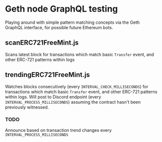# Geth node GraphQL testing
Playing around with simple pattern matching concepts via the Geth GraphQL interface, for possible future Ethereum bots.

## scanERC721FreeMint.js
Scans latest block for transactions which match basic `Transfer` event, and other ERC-721 patterns within logs

## trendingERC721FreeMint.js
Watches blocks consecutively (every `INTERVAL_CHECK_MILLISECONDS`) for transactions which match basic `Transfer` event, and other ERC-721 patterns within logs.
Will post to Discord endpoint (every `INTERVAL_PROCESS_MILLISECONDS`) assuming the contract hasn't been previously witnessed.

### TODO
Announce based on transaction trend changes every `INTERVAL_PROCESS_MILLISECONDS`